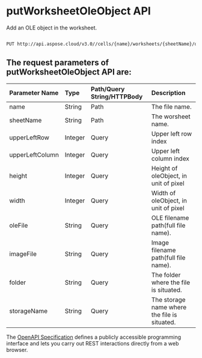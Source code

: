 # **putWorksheetOleObject API**

Add an OLE object in the worksheet. 

```bash

PUT http://api.aspose.cloud/v3.0//cells/{name}/worksheets/{sheetName}/oleobjects

```

## The request parameters of **putWorksheetOleObject** API are: 

| Parameter Name | Type | Path/Query String/HTTPBody | Description | 
| :- | :- | :- |:- | 
|name|String|Path|The file name.|
|sheetName|String|Path|The worsheet name.|
|upperLeftRow|Integer|Query|Upper left row index|
|upperLeftColumn|Integer|Query|Upper left column index|
|height|Integer|Query|Height of oleObject, in unit of pixel|
|width|Integer|Query|Width of oleObject, in unit of pixel|
|oleFile|String|Query|OLE filename path(full file name).|
|imageFile|String|Query|Image filename path(full file name).|
|folder|String|Query|The folder where the file is situated.|
|storageName|String|Query|The storage name where the file is situated.|


The [OpenAPI Specification](https://reference.aspose.cloud/cells/#/OleObjectsController/PutWorksheetOleObject) defines a publicly accessible programming interface and lets you carry out REST interactions directly from a web browser.
